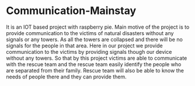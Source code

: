 # Communication-Mainstay
It is an IOT based project with raspberry pie. Main motive of the project is to provide communication to the victims of natural disasters without any signals or any towers. As all the towers are collapsed and there will be no signals for the people in that area. Here in our project we provide communication to the victims by providing signals though our device without any towers. So that by this project victims are able to communicate with the rescue team and the rescue team easily identify the people who are separated from their family. Rescue team will also be able to know the needs of people there and they can provide them.
